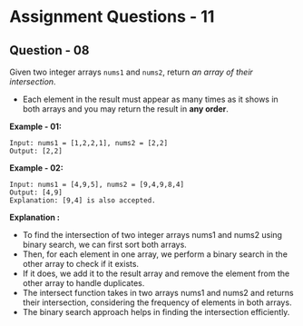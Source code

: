 # **Assignment Questions - 11**

## **Question - 08**

Given two integer arrays `nums1` and `nums2`, return *an array of their intersection*. 
- Each element in the result must appear as many times as it shows in both arrays and you may return the result in **any order**.

**Example - 01:**
```
Input: nums1 = [1,2,2,1], nums2 = [2,2]
Output: [2,2]
```

**Example - 02:**
```
Input: nums1 = [4,9,5], nums2 = [9,4,9,8,4]
Output: [4,9]
Explanation: [9,4] is also accepted.
```

**Explanation :**
- To find the intersection of two integer arrays nums1 and nums2 using binary search, we can first sort both arrays. 
- Then, for each element in one array, we perform a binary search in the other array to check if it exists. 
- If it does, we add it to the result array and remove the element from the other array to handle duplicates.
- The intersect function takes in two arrays nums1 and nums2 and returns their intersection, considering the frequency of elements in both arrays. 
- The binary search approach helps in finding the intersection efficiently.
